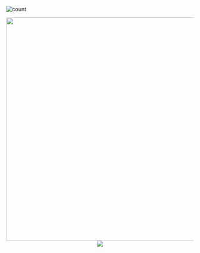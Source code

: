 ![count](https://visitor-badge.laobi.icu/badge?page_id=https://github.com/WangRongsheng)

<div align=center><a href="https://stats.hyochan.dev/en/stats/HwangTaehyun"><img src="https://stats.hyochan.dev/api/github-stats?login=wangrongsheng" width="600" /></a></div>

<div align=center><a href="https://github-profile-trophy.vercel.app/?username=wangrongsheng&column=7&margin-w=15&margin-h=15"><img src="https://github-profile-trophy.vercel.app/?username=wangrongsheng&column=7&margin-w=15&margin-h=15" /></a></div>


